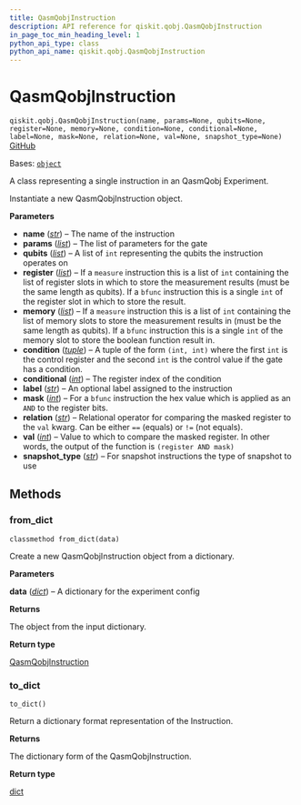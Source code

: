 ```yaml
---
title: QasmQobjInstruction
description: API reference for qiskit.qobj.QasmQobjInstruction
in_page_toc_min_heading_level: 1
python_api_type: class
python_api_name: qiskit.qobj.QasmQobjInstruction
---
```


# QasmQobjInstruction

<span id="qiskit.qobj.QasmQobjInstruction" />

`qiskit.qobj.QasmQobjInstruction(name, params=None, qubits=None, register=None, memory=None, condition=None, conditional=None, label=None, mask=None, relation=None, val=None, snapshot_type=None)` [GitHub](https://github.com/qiskit/qiskit/tree/stable/0.45/qiskit/qobj/qasm_qobj.py "view source code")

Bases: [`object`](https://docs.python.org/3/library/functions.html#object "(in Python v3.12)")

A class representing a single instruction in an QasmQobj Experiment.

Instantiate a new QasmQobjInstruction object.

**Parameters**

*   **name** ([*str*](https://docs.python.org/3/library/stdtypes.html#str "(in Python v3.12)")) – The name of the instruction
*   **params** ([*list*](https://docs.python.org/3/library/stdtypes.html#list "(in Python v3.12)")) – The list of parameters for the gate
*   **qubits** ([*list*](https://docs.python.org/3/library/stdtypes.html#list "(in Python v3.12)")) – A list of `int` representing the qubits the instruction operates on
*   **register** ([*list*](https://docs.python.org/3/library/stdtypes.html#list "(in Python v3.12)")) – If a `measure` instruction this is a list of `int` containing the list of register slots in which to store the measurement results (must be the same length as qubits). If a `bfunc` instruction this is a single `int` of the register slot in which to store the result.
*   **memory** ([*list*](https://docs.python.org/3/library/stdtypes.html#list "(in Python v3.12)")) – If a `measure` instruction this is a list of `int` containing the list of memory slots to store the measurement results in (must be the same length as qubits). If a `bfunc` instruction this is a single `int` of the memory slot to store the boolean function result in.
*   **condition** ([*tuple*](https://docs.python.org/3/library/stdtypes.html#tuple "(in Python v3.12)")) – A tuple of the form `(int, int)` where the first `int` is the control register and the second `int` is the control value if the gate has a condition.
*   **conditional** ([*int*](https://docs.python.org/3/library/functions.html#int "(in Python v3.12)")) – The register index of the condition
*   **label** ([*str*](https://docs.python.org/3/library/stdtypes.html#str "(in Python v3.12)")) – An optional label assigned to the instruction
*   **mask** ([*int*](https://docs.python.org/3/library/functions.html#int "(in Python v3.12)")) – For a `bfunc` instruction the hex value which is applied as an `AND` to the register bits.
*   **relation** ([*str*](https://docs.python.org/3/library/stdtypes.html#str "(in Python v3.12)")) – Relational operator for comparing the masked register to the `val` kwarg. Can be either `==` (equals) or `!=` (not equals).
*   **val** ([*int*](https://docs.python.org/3/library/functions.html#int "(in Python v3.12)")) – Value to which to compare the masked register. In other words, the output of the function is `(register AND mask)`
*   **snapshot\_type** ([*str*](https://docs.python.org/3/library/stdtypes.html#str "(in Python v3.12)")) – For snapshot instructions the type of snapshot to use

## Methods

### from\_dict

<span id="qiskit.qobj.QasmQobjInstruction.from_dict" />

`classmethod from_dict(data)`

Create a new QasmQobjInstruction object from a dictionary.

**Parameters**

**data** ([*dict*](https://docs.python.org/3/library/stdtypes.html#dict "(in Python v3.12)")) – A dictionary for the experiment config

**Returns**

The object from the input dictionary.

**Return type**

[QasmQobjInstruction](#qiskit.qobj.QasmQobjInstruction "qiskit.qobj.QasmQobjInstruction")

### to\_dict

<span id="qiskit.qobj.QasmQobjInstruction.to_dict" />

`to_dict()`

Return a dictionary format representation of the Instruction.

**Returns**

The dictionary form of the QasmQobjInstruction.

**Return type**

[dict](https://docs.python.org/3/library/stdtypes.html#dict "(in Python v3.12)")

